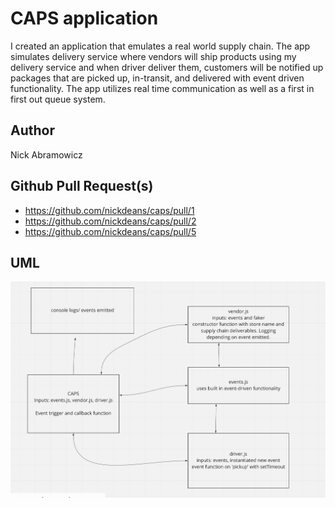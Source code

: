 # CAPS application
I created an application that emulates a real world supply chain. The app simulates delivery service where vendors will ship products using my delivery service and when driver deliver them, customers will be notified up packages that are picked up, in-transit, and delivered with event driven functionality. The app utilizes real time communication as well as a first in first out queue system.

## Author
Nick Abramowicz

## Github Pull Request(s)
- https://github.com/nickdeans/caps/pull/1
- https://github.com/nickdeans/caps/pull/2
- https://github.com/nickdeans/caps/pull/5

## UML 
![UML](./assets/UML.png)